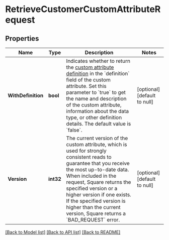 # RetrieveCustomerCustomAttributeRequest

## Properties

 Name               | Type      | Description                                                                                                                                                                                                                                                                                                                                                         | Notes                        
--------------------|-----------|---------------------------------------------------------------------------------------------------------------------------------------------------------------------------------------------------------------------------------------------------------------------------------------------------------------------------------------------------------------------|------------------------------
 **WithDefinition** | **bool**  | Indicates whether to return the [custom attribute definition](entity:CustomAttributeDefinition) in the &#x60;definition&#x60; field of the custom attribute. Set this parameter to &#x60;true&#x60; to get the name and description of the custom attribute, information about the data type, or other definition details. The default value is &#x60;false&#x60;.  | [optional] [default to null] 
 **Version**        | **int32** | The current version of the custom attribute, which is used for strongly consistent reads to guarantee that you receive the most up-to-date data. When included in the request, Square returns the specified version or a higher version if one exists. If the specified version is higher than the current version, Square returns a &#x60;BAD_REQUEST&#x60; error. | [optional] [default to null] 

[[Back to Model list]](../README.md#documentation-for-models) [[Back to API list]](../README.md#documentation-for-api-endpoints) [[Back to README]](../README.md)

